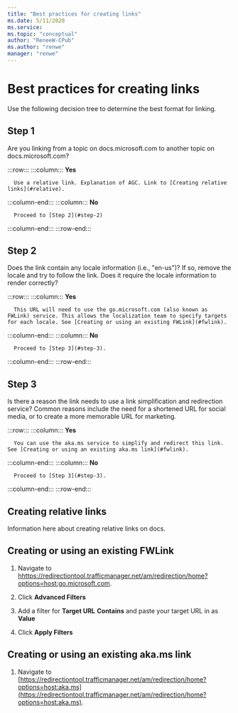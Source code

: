 ```yaml
---
title: "Best practices for creating links"
ms.date: 5/11/2020
ms.service: 
ms.topic: "conceptual"
author: "ReneeW-CPub"
ms.author: "renwe"
manager: "renwe"
---
```


# Best practices for creating links

Use the following decision tree to determine the best format for linking.

## Step 1

Are you linking from a topic on docs.microsoft.com to another topic on docs.microsoft.com?

:::row:::
   :::column:::
      **Yes**

      Use a relative link. Explanation of AGC. Link to [Creating relative links](#relative).
   :::column-end:::
   :::column:::
      **No**

      Proceed to [Step 2](#step-2)
   :::column-end:::
:::row-end:::

<a name="step-2"></a>

## Step 2

Does the link contain any locale information (i.e., "en-us")? If so, remove the locale and try to follow the link. Does it require the locale information to render correctly?

:::row:::
   :::column:::
      **Yes**

      This URL will need to use the go.microsoft.com (also known as FWLink) service. This allows the localization team to specify targets for each locale. See [Creating or using an existing FWLink](#fwlink).
   :::column-end:::
   :::column:::
      **No**

      Proceed to [Step 3](#step-3).
   :::column-end:::
:::row-end:::

<a name="step-3"></a>

## Step 3

Is there a reason the link needs to use a link simplification and redirection service? Common reasons include the need for a shortened URL for social media, or to create a more memorable URL for marketing.

:::row:::
   :::column:::
      **Yes**

      You can use the aka.ms service to simplify and redirect this link. See [Creating or using an existing aka.ms link](#fwlink).
   :::column-end:::
   :::column:::
      **No**

      Proceed to [Step 3](#step-3).
   :::column-end:::
:::row-end:::

<a name="relative"></a>

## Creating relative links

Information here about creating relative links on docs.

<a name="fwlink"></a>

## Creating or using an existing FWLink

  1. Navigate to [hhttps://redirectiontool.trafficmanager.net/am/redirection/home?options=host:go.microsoft.com](https://redirectiontool.trafficmanager.net/am/redirection/home?options=host:go.microsoft.com).

  2. Click **Advanced Filters**

  3. Add a filter for **Target URL** **Contains** and paste your target URL in as **Value**

  4. Click **Apply Filters**


<a name="aka"></a>

## Creating or using an existing aka.ms link

  1. Navigate to [https://redirectiontool.trafficmanager.net/am/redirection/home?options=host:aka.ms](https://redirectiontool.trafficmanager.net/am/redirection/home?options=host:aka.ms).


